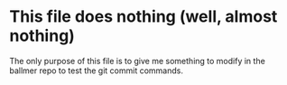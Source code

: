 # This file does nothing (well, almost nothing)

The only purpose of this file is to give me something to modify in the ballmer repo to test the git commit commands. 
